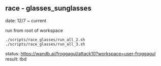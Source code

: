## race - glasses_sunglasses
date: 12/7 ~ current

run from root of workspace
```shell
./scripts/race_glasses/run_all_2.sh
./scripts/race_glasses/run_all_3.sh
```
status: https://wandb.ai/froggagul/attack10?workspace=user-froggagul
result: tbd
